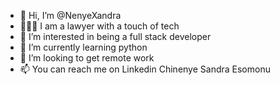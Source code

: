 - 👋 Hi, I’m @NenyeXandra
- 👩🏽‍💼 I am a lawyer with a touch of tech
- 👀 I’m interested in being a full stack developer
- 🌱 I’m currently learning python
- 💞️ I’m looking to get remote work 
- 📫 You can reach me on Linkedin Chinenye Sandra Esomonu
<!---
NenyeXandra/NenyeXandra is a ✨ special ✨ repository because its `README.md` (this file) appears on your GitHub profile.
You can click the Preview link to take a look at your changes.
--->
